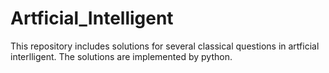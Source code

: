 # Artficial_Intelligent

This repository includes solutions for several classical questions in artficial interlligent.
The solutions are implemented by python.
